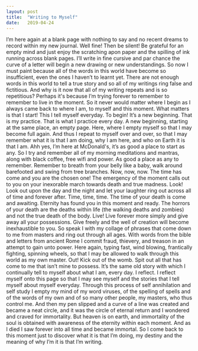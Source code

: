 ```yaml
---
layout: post
title:  "Writing to Myself"
date:   2019-04-24
---
```


I’m here again at a blank page with nothing to say and no recent dreams to record within my new journal. Well fine! Then be silent! Be grateful for an empty mind and just enjoy the scratching apon paper and the spilling of ink running across blank pages. I’ll write in fine cursive and par chance the curve of a letter will begin a new drawing or new understandings. So now I must paint because all of the words in this world have become so insufficient, even the ones I haven’t to learnt yet. There are not enough words in this world to tell a true story and so all of my writings ring false and fictitious. And why is it now that all of my writing repeats and is so repetitious? Perhaps it's because I’m trying forever to remember to remember to live in the moment. So it never would matter where I begin as I always came back to where I am, to myself and this moment. What matters is that I start! This I tell myself everyday. To begin! It’s a new beginning. That is my practice. That is what I practice every day. A new beginning, starting at the same place, an empty page. Here, where I empty myself so that I may become full again. And thus I repeat to myself over and over, so that I may remember what it is that I am doing, why I am here, and who on Earth it is that I am. Ahh yes, I’m here at McDonald's, it’s as good a place to start as any. So I try and remember all of my morning meditations and mantras, along with black coffee, free wifi and power. As good a place as any to remember. Remember to breath from your belly like a baby, walk around barefooted and swing from tree branches. Now, now, now. The time has come and you are the chosen one! The emergency of the moment calls out to you on your inexorable march towards death and true madness. Look! Look out upon the day and the night and let your laughter ring out across all of time and forever after. Time, time, time. The time of your death is come and awaiting. Eternity has found you in this moment and ready. The horrors of your death are the deaths within life (the walking deaths and zombies) and not the true death of the body. Live! Live forever more simply and give away all your possessions. Give freely and the well of creation will become inexhaustible to you. So speak I with my collage of phrases that come down to me from masters and ring out through all ages. With words from the bible and letters from ancient Rome I commit fraud, thievery, and treason in an attempt to gain unto power. Here again, typing fast, wind blowing, frantically fighting, spinning wheels, so that I may be allowed to walk through this world as my own master. Out! Kick out of the womb. Spit out all that has come to me that isn’t mine to possess. It’s the same old story with which I continually tell to myself about what I am, every day. I reflect. I reflect myself onto this page so that I may see myself and the stories that I tell myself about myself everyday. Through this process of self annihilation and self study I empty my mind of my word viruses, of the spelling of spells and of the words of my own and of so many other people, my masters, who thus control me. And then my pen slipped and a curve of a line was created and became a neat circle, and it was the circle of eternal return and I wondered and craved for immortality. But heaven is on earth, and immortality of the soul is obtained with awareness of the eternity within each moment. And as I died I saw forever into all time and became immortal. So I come back to this moment just to discover what it is that I’m doing, my destiny and the meaning of why I’m it is that I’m writing.
